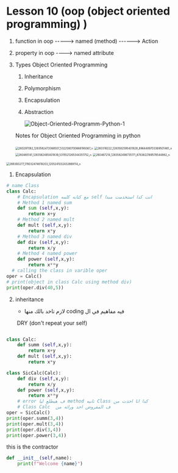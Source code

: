 # Lesson 10   (oop  (object oriented programming) )



1. function in oop -----> named (method) ------> Action

2. property in oop ----> named  attribute 

   

3. Types Object Oriented Programming 

    

   1. Inheritance
   2. Polymorphism
   3. Encapsulation
   4. Abstraction

   

     

      ![Object-Oriented-Programm-Python-1](C:\Users\DELL\Downloads\Object-Oriented-Programm-Python-1.jpg)

   

   

   Notes for  Object Oriented Programming in python

   

   <img src="C:\Users\DELL\OneDrive\Pictures\programming\Screenshots\260297082_1283582472068507_5322580700666199367_n.jpg" alt="260297082_1283582472068507_5322580700666199367_n" style="zoom:50%;" />

   <img src="C:\Users\DELL\OneDrive\Pictures\programming\Screenshots\260318222_1283582595401828_8964489703369501461_n.jpg" alt="260318222_1283582595401828_8964489703369501461_n" style="zoom:50%;" />

   <img src="C:\Users\DELL\OneDrive\Pictures\programming\Screenshots\260465141_1283582485401839_5315521265344351752_n.jpg" alt="260465141_1283582485401839_5315521265344351752_n" style="zoom:50%;" />

   <img src="C:\Users\DELL\OneDrive\Pictures\programming\Screenshots\260467214_1283582498735171_8783822189578544862_n.jpg" alt="260467214_1283582498735171_8783822189578544862_n" style="zoom:50%;" />

   

<img src="C:\Users\DELL\OneDrive\Pictures\programming\Screenshots\289393277_178032474619203_1205241032432669114_n.jpg" alt="289393277_178032474619203_1205241032432669114_n" style="zoom: 50%;" />





1.  Encapsulation 

   

```python
# name Class
class Calc:
    # Encapsulation مع كتابه كلمه self انت كدا استخدمت مبدا   
    # Method 1 named sum
    def sum (self,x,y):
        return x+y
    # Method 2 named mult
    def mult (self,x,y):
        return x*y
    # Method 3 named div
    def div (self,x,y):
        return x/y
    # Method 4 named power
    def power (self,x,y):
        return x**y
  # calling the class in varible oper  
oper = Calc()
# print(object in class Calc using method div)
print(oper.div(40,5))    


```

2. inheritance  

   -  لازم تاخد بالك منها  coding فيه مفاهيم في ال 

   ​            DRY  (don't repeat your self)

```python

class Calc:
    def summ (self,x,y):
        return x+y
    def mult (self,x,y):
        return x*y

class SicCalc(Calc):
    def div (self,x,y):
        return x/y
    def power (self,x,y):
        return x**y
    # error ف هيطلع ليا method تانيه Class كدا انا اخذت من       
    # Class Calc  ف المفروض اخد وراثه من 
oper = SicCalc()    
print(oper.summ(3,4))
print(oper.mult(3,4))
print(oper.div(3,4))
print(oper.power(3,4))
```

this is the contractor   

```python
def __init__(self,name):
    print(f"Welcome {name}")
  
```

